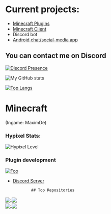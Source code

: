 # Current projects:
- [Minecraft Plugins](https://www.spigotmc.org/resources/authors/1620695/)
- [Minecraft Client](https://discord.gg/ktuyvY2mam)
- Discord bot
- [Android chat/social-media app](https://discord.gg/DnVDBPNydT)

## You can contact me on Discord
[![Discord Presence](https://lanyard.cnrad.dev/api/759334613335670805)](https://discord.com/users/759334613335670805)

![My GitHub stats](https://github-readme-stats.vercel.app/api?username=JavaDevMC&theme=radical&show_icons=true&layout=compact&hide=contribs,prs)

[![Top Langs](https://github-readme-stats.vercel.app/api/top-langs/?username=JavaDevMC&layout=compact&theme=radical&show_icons=true)](https://github.com/anuraghazra/github-readme-stats)


# Minecraft
(Ingame: MaximDe)

### Hypixel Stats:
![Hypixel Level](https://hypixel.paniek.de/signature/6d01fd6b43ec4294b4f700dd3c330648/general-tooltip)

### Plugin development
[![Foo](https://media.discordapp.net/attachments/895012337982001153/1042453946599473222/sasdasdasd.png)](https://www.spigotmc.org/resources/authors/1620695/)

- [Discord Server](https://discord.gg/gbqF32Qsv2)

              ## Top Repositories



<a href="https://github.com/JavaDevMC/SimpleLobby">
  <img align="center" src="https://denvercoder1-github-readme-stats.vercel.app/api/pin/?username=JavaDevMC&repo=SimpleLobby&theme=react&bg_color=1F222E&title_color=F85D7F&hide_border=true&icon_color=F8D866&show_icons=true" />
</a>
<a href="https://github.com/JavaDevMC/Advanced-IP-Logger">
  <img align="center" src="https://denvercoder1-github-readme-stats.vercel.app/api/pin/?username=JavaDevMC&repo=Advanced-IP-Logger&theme=react&bg_color=1F222E&title_color=F85D7F&hide_border=true&icon_color=F8D866&show_icons=true" />
</a>
<br>
<a href="https://github.com/JavaDevMC/RandomMOTD">
  <img align="center" src="https://denvercoder1-github-readme-stats.vercel.app/api/pin/?username=JavaDevMC&repo=RandomMOTD&theme=react&bg_color=1F222E&title_color=F85D7F&hide_border=true&icon_color=F8D866&show_icons=true" />
</a>
<a href="https://github.com/JavaDevMC/SimpleMobRide">
  <img align="center" src="https://denvercoder1-github-readme-stats.vercel.app/api/pin/?username=JavaDevMC&repo=SimpleMobRide&theme=react&bg_color=1F222E&title_color=F85D7F&hide_border=true&icon_color=F8D866&show_icons=true" />
</a>

